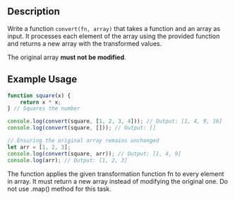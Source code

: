 ## Description  
Write a function `convert(fn, array)` that takes a function and an array as input. It processes each element of the array using the provided function and returns a new array with the transformed values.  

The original array **must not be modified**.  

## Example Usage  

```javascript
function square(x) { 
    return x * x; 
} // Squares the number

console.log(convert(square, [1, 2, 3, 4])); // Output: [1, 4, 9, 16]
console.log(convert(square, [])); // Output: []

// Ensuring the original array remains unchanged
let arr = [1, 2, 3];
console.log(convert(square, arr)); // Output: [1, 4, 9]
console.log(arr); // Output: [1, 2, 3]
```
The function applies the given transformation function fn to every element in array.
It must return a new array instead of modifying the original one.
Do not use .map() method for this task.
